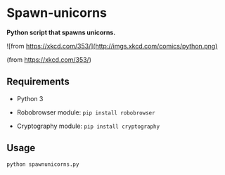 # Spawn-unicorns
**Python script that spawns unicorns.**




![from https://xkcd.com/353/](http://imgs.xkcd.com/comics/python.png)

(from https://xkcd.com/353/)

## Requirements

- Python 3

- Robobrowser module: `pip install robobrowser`

- Cryptography module: `pip install cryptography`

## Usage

`python spawnunicorns.py`





